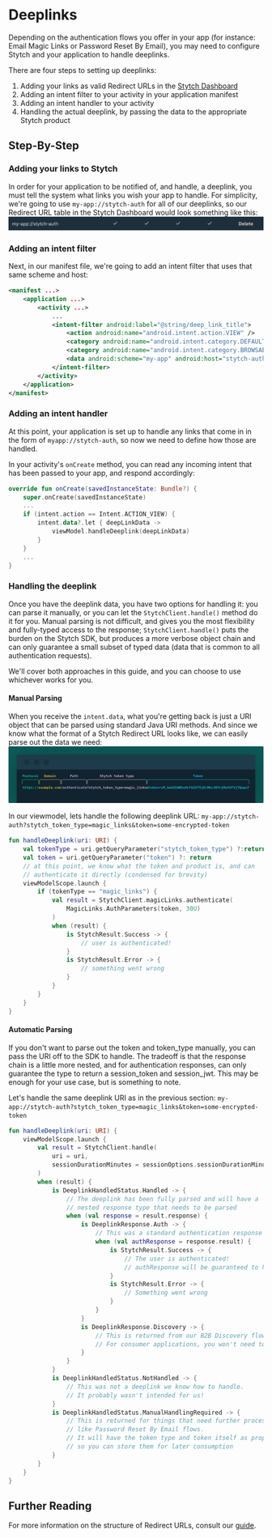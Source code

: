 # Deeplinks
Depending on the authentication flows you offer in your app (for instance: Email Magic Links or Password Reset By Email), you may need to configure Stytch and your application to handle deeplinks.

There are four steps to setting up deeplinks:
1. Adding your links as valid Redirect URLs in the [Stytch Dashboard](https://stytch.com/dashboard/redirect-urls)
2. Adding an intent filter to your activity in your application manifest
3. Adding an intent handler to your activity
4. Handling the actual deeplink, by passing the data to the appropriate Stytch product

## Step-By-Step
### Adding your links to Stytch
In order for your application to be notified of, and handle, a deeplink, you must tell the system what links you wish your app to handle. For simplicity, we're going to use `my-app://stytch-auth` for all of our deeplinks, so our Redirect URL table in the Stytch Dashboard would look something like this:
![Example of Redirect URL added to Stytch Dashboard](assets/deeplink-urls-stytch.png)

### Adding an intent filter
Next, in our manifest file, we're going to add an intent filter that uses that same scheme and host:
```xml
<manifest ...>
    <application ...>
	    <activity ...>
		    ...
		    <intent-filter android:label="@string/deep_link_title">
				<action android:name="android.intent.action.VIEW" />
				<category android:name="android.intent.category.DEFAULT" />
				<category android:name="android.intent.category.BROWSABLE" />
				<data android:scheme="my-app" android:host="stytch-auth" />
			</intent-filter>
	    </activity>
    </application>
</manifest>
```
### Adding an intent handler
At this point, your application is set up to handle any links that come in in the form of `myapp://stytch-auth`, so now we need to define how those are handled.

In your activity's `onCreate` method, you can read any incoming intent that has been passed to your app, and respond accordingly:
```kotlin
override fun onCreate(savedInstanceState: Bundle?) {
    super.onCreate(savedInstanceState)
    ...
    if (intent.action == Intent.ACTION_VIEW) {
	    intent.data?.let { deepLinkData ->
		    viewModel.handleDeeplink(deepLinkData)
	    }
    }
    ...
}
```
### Handling the deeplink
Once you have the deeplink data, you have two options for handling it: you can parse it manually, or you can let the `StytchClient.handle()` method do it for you. Manual parsing is not difficult, and gives you the most flexibility and fully-typed access to the response; `StytchClient.handle()` puts the burden on the Stytch SDK, but produces a more verbose object chain and can only guarantee a small subset of typed data (data that is common to all authentication requests).

We'll cover both approaches in this guide, and you can choose to use whichever works for you.

#### Manual Parsing
When you receive the `intent.data`, what you're getting back is just a URI object that can be parsed using standard Java URI methods. And since we know what the format of a Stytch Redirect URL looks like, we can easily parse out the data we need:
![Anatomy of a Stytch Redirect URL](assets/stytch-redirect-url-anatomy.svg)

In our viewmodel, lets handle the following deeplink URL: `my-app://stytch-auth?stytch_token_type=magic_links&token=some-encrypted-token`
```kotlin
fun handleDeeplink(uri: URI) {
	val tokenType = uri.getQueryParameter("stytch_token_type") ?:return
	val token = uri.getQueryParameter("token") ?: return
	// at this point, we know what the token and product is, and can
	// authenticate it directly (condensed for brevity)
	viewModelScope.launch {
		if (tokenType == "magic_links") {
			val result = StytchClient.magicLinks.authenticate(
				MagicLinks.AuthParameters(token, 30U)
			)
			when (result) {
				is StytchResult.Success -> {
					// user is authenticated!
				}
				is StytchResult.Error -> {
					// something went wrong
				}
			}
		}
	}
}
```
#### Automatic Parsing
If you don't want to parse out the token and token_type manually, you can pass the URI off to the SDK to handle. The tradeoff is that the response chain is a little more nested, and for authentication responses, can only guarantee the type to return a session_token and session_jwt. This may be enough for your use case, but is something to note.

Let's handle the same deeplink URI as in the previous section: `my-app://stytch-auth?stytch_token_type=magic_links&token=some-encrypted-token`
```kotlin
fun handleDeeplink(uri: URI) {
    viewModelScope.launch {
	    val result = StytchClient.handle(  
            uri = uri,  
			sessionDurationMinutes = sessionOptions.sessionDurationMinutes.toUInt(),  
		) 
	    when (result) {  
		    is DeeplinkHandledStatus.Handled -> {  
				// The deeplink has been fully parsed and will have a
				// nested response type that needs to be parsed
				when (val response = result.response) {
					is DeeplinkResponse.Auth -> {
						// This was a standard authentication response
						when (val authResponse = response.result) {
							is StytchResult.Success -> {
								// The user is authenticated!
								// authResponse will be guaranteed to have a session token and JWT, but that is all
							}
							is StytchResult.Error -> {
								// Something went wrong
							}
						}
					}
					is DeeplinkResponse.Discovery -> {
						// This is returned from our B2B Discovery flow
						// For consumer applications, you won't need to worry about it
					}
				}
		    }  
		    is DeeplinkHandledStatus.NotHandled -> {
			    // This was not a deeplink we know how to handle.
			    // It probably wasn't intended for us!
		    }  
		    is DeeplinkHandledStatus.ManualHandlingRequired -> {
			    // This is returned for things that need further processing,
			    // like Password Reset By Email flows.
			    // It will have the token type and token itself as properties
			    // so you can store them for later consumption
		    }  
		}
    }
}
```


## Further Reading
For more information on the structure of Redirect URLs, consult our [guide](https://stytch.com/docs/guides/dashboard/redirect-urls).